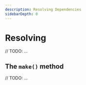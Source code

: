 ```yaml
---
description: Resolving Dependencies
sidebarDepth: 0
---
```


# Resolving

// TODO: ...

## The `make()` method

// TODO: ...